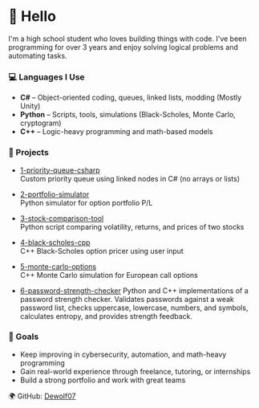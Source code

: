 # 👋 Hello

I'm a high school student who loves building things with code. I've been programming for over 3 years and enjoy solving logical problems and automating tasks.

### 💻 Languages I Use
- **C#** – Object-oriented coding, queues, linked lists, modding (Mostly Unity)
- **Python** – Scripts, tools, simulations (Black-Scholes, Monte Carlo, cryptogram)
- **C++** – Logic-heavy programming and math-based models

### 🔧 Projects

- [1-priority-queue-csharp](./1priority-queue-csharp)  
  Custom priority queue using linked nodes in C# (no arrays or lists)

- [2-portfolio-simulator](./2portfolio-simulator)  
  Python simulator for option portfolio P/L

- [3-stock-comparison-tool](./3stock-comparison-tool)  
  Python script comparing volatility, returns, and prices of two stocks

- [4-black-scholes-cpp](./4black-scholes-cpp)  
  C++ Black-Scholes option pricer using user input

- [5-monte-carlo-options](./5monte-carlo-options)  
  C++ Monte Carlo simulation for European call options

- [6-password-strength-checker](./password-checker)
  Python and C++ implementations of a password strength checker.
  Validates passwords against a weak password list, checks uppercase, lowercase, numbers, and symbols, calculates entropy, and provides strength feedback.

### 🎯 Goals
- Keep improving in cybersecurity, automation, and math-heavy programming  
- Gain real-world experience through freelance, tutoring, or internships  
- Build a strong portfolio and work with great teams

🌍 GitHub: [Dewolf07](https://github.com/DEWOLF07)
